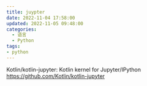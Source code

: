 ```yaml
---
title: juypter
date: 2022-11-04 17:58:00
updated: 2022-11-05 09:48:00
categories:
  - 语言
  - Python
tags:
- python
---
```


Kotlin/kotlin-jupyter: Kotlin kernel for Jupyter/IPython
<https://github.com/Kotlin/kotlin-jupyter>

<!-- more -->